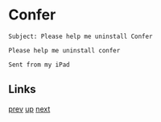 # Confer

    Subject: Please help me uninstall Confer

    Please help me uninstall confer

    Sent from my iPad

## Links

[prev](2020-07-10.md) [up](../) [next](2020-10-12.md)
